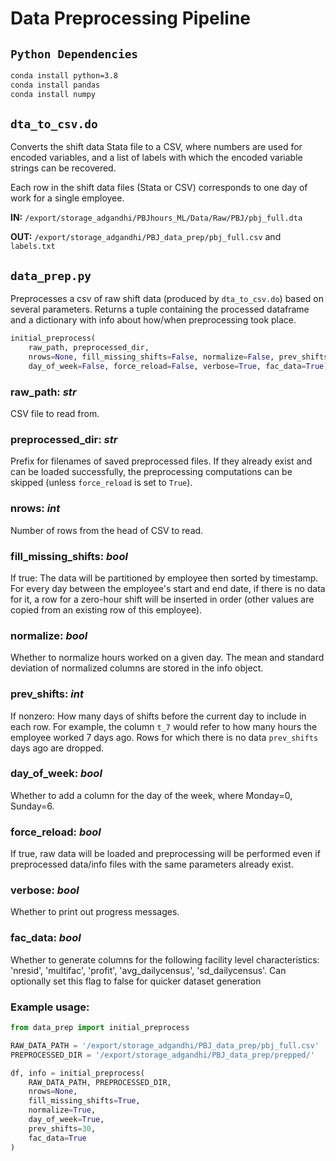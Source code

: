 # Data Preprocessing Pipeline

## `Python Dependencies`
```sh
conda install python=3.8
conda install pandas
conda install numpy
```

## `dta_to_csv.do`
Converts the shift data Stata file to a CSV, where numbers are used for encoded variables, and a list of labels with which the encoded variable strings can be recovered.

Each row in the shift data files (Stata or CSV) corresponds to one day of work for a single employee.

**IN:** `/export/storage_adgandhi/PBJhours_ML/Data/Raw/PBJ/pbj_full.dta`

**OUT:** `/export/storage_adgandhi/PBJ_data_prep/pbj_full.csv` and `labels.txt`

## `data_prep.py`
Preprocesses a csv of raw shift data (produced by `dta_to_csv.do`) based on several parameters. Returns a tuple containing the processed dataframe and a dictionary with info about how/when preprocessing took place.
```py
initial_preprocess(
    raw_path, preprocessed_dir,
    nrows=None, fill_missing_shifts=False, normalize=False, prev_shifts=0,
    day_of_week=False, force_reload=False, verbose=True, fac_data=True):
```
### raw_path: ***str***
CSV file to read from.

### preprocessed_dir: ***str***
Prefix for filenames of saved preprocessed files. If they already exist and can be loaded successfully, the preprocessing computations can be skipped (unless `force_reload` is set to `True`).

### nrows: ***int***
Number of rows from the head of CSV to read.

### fill_missing_shifts: ***bool***
If true: The data will be partitioned by employee then sorted by timestamp. For every day between the employee's start and end date, if there is no data for it, a row for a zero-hour shift will be inserted in order (other values are copied from an existing row of this employee).

### normalize: ***bool***
Whether to normalize hours worked on a given day. The mean and standard deviation of normalized columns are stored in the info object.

### prev_shifts: ***int***
If nonzero: How many days of shifts before the current day to include in each row. For example, the column `t_7` would refer to how many hours the employee worked 7 days ago. Rows for which there is no data `prev_shifts` days ago are dropped.

### day_of_week: ***bool***
Whether to add a column for the day of the week, where Monday=0, Sunday=6.

### force_reload: ***bool***
If true, raw data will be loaded and preprocessing will be performed even if preprocessed data/info files with the same parameters already exist.

### verbose: ***bool***
Whether to print out progress messages.

### fac_data: ***bool***
Whether to generate columns for the following facility level characteristics: 'nresid', 'multifac', 'profit', 'avg_dailycensus', 'sd_dailycensus'.
Can optionally set this flag to false for quicker dataset generation

### Example usage:
```py
from data_prep import initial_preprocess

RAW_DATA_PATH = '/export/storage_adgandhi/PBJ_data_prep/pbj_full.csv'
PREPROCESSED_DIR = '/export/storage_adgandhi/PBJ_data_prep/prepped/'

df, info = initial_preprocess(
    RAW_DATA_PATH, PREPROCESSED_DIR,
    nrows=None,
    fill_missing_shifts=True,
    normalize=True,
    day_of_week=True,
    prev_shifts=30,
    fac_data=True
)
```
